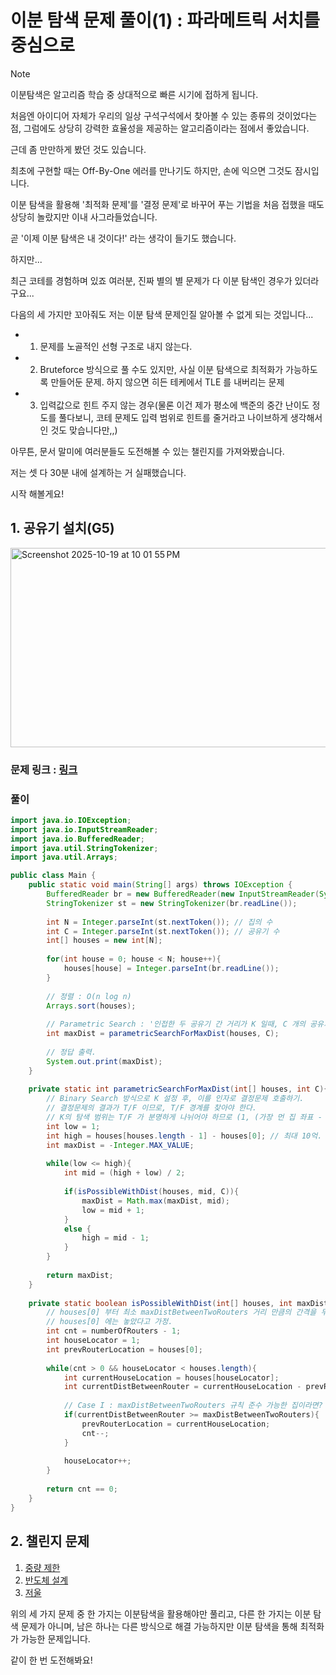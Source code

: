# 이분 탐색 문제 풀이(1) : 파라메트릭 서치를 중심으로

> [!NOTE]
> 이분탐색은 알고리즘 학습 중 상대적으로 빠른 시기에 접하게 됩니다.
>
> 처음엔 아이디어 자체가 우리의 일상 구석구석에서 찾아볼 수 있는 종류의 것이었다는 점, 그럼에도 상당히 강력한 효율성을 제공하는 알고리즘이라는 점에서 좋았습니다.
>
> 근데 좀 만만하게 봤던 것도 있습니다.
>
> 최초에 구현할 때는 Off-By-One 에러를 만나기도 하지만, 손에 익으면 그것도 잠시입니다.
>
> 이분 탐색을 활용해 '최적화 문제'를 '결정 문제'로 바꾸어 푸는 기법을 처음 접했을 때도 상당히 놀랐지만 이내 사그라들었습니다.
>
> 곧 '이제 이분 탐색은 내 것이다!' 라는 생각이 들기도 했습니다.
>
> 하지만...
>
> 최근 코테를 경험하며 있죠 여러분, 진짜 별의 별 문제가 다 이분 탐색인 경우가 있더라구요...
>
> 다음의 세 가지만 꼬아줘도 저는 이분 탐색 문제인질 알아볼 수 없게 되는 것입니다...
> - 1) 문제를 노골적인 선형 구조로 내지 않는다.
> - 2) Bruteforce 방식으로 풀 수도 있지만, 사실 이분 탐색으로 최적화가 가능하도록 만들어둔 문제. 하지 않으면 히든 테케에서 TLE 를 내버리는 문제
> - 3) 입력값으로 힌트 주지 않는 경우(물론 이건 제가 평소에 백준의 중간 난이도 정도를 풀다보니, 코테 문제도 입력 범위로 힌트를 줄거라고 나이브하게 생각해서 인 것도 맞습니다만,,)
>  
> 아무튼, 문서 말미에 여러분들도 도전해볼 수 있는 챌린지를 가져와봤습니다.
>
> 저는 셋 다 30분 내에 설계하는 거 실패했습니다.
>
> 시작 해볼게요!


## 1. 공유기 설치(G5)
<img width="1321" height="319" alt="Screenshot 2025-10-19 at 10 01 55 PM" src="https://github.com/user-attachments/assets/354645f8-ea40-4119-be0d-61e710f0f1de" />

### 문제 링크 : [링크](https://www.acmicpc.net/problem/2110)

### 풀이
```java
import java.io.IOException;
import java.io.InputStreamReader;
import java.io.BufferedReader;
import java.util.StringTokenizer;
import java.util.Arrays;

public class Main {
    public static void main(String[] args) throws IOException {
        BufferedReader br = new BufferedReader(new InputStreamReader(System.in));
        StringTokenizer st = new StringTokenizer(br.readLine());
        
        int N = Integer.parseInt(st.nextToken()); // 집의 수
        int C = Integer.parseInt(st.nextToken()); // 공유기 수
        int[] houses = new int[N];
        
        for(int house = 0; house < N; house++){
            houses[house] = Integer.parseInt(br.readLine());
        }
        
        // 정렬 : O(n log n)
        Arrays.sort(houses);
        
        // Parametric Search : '인접한 두 공유기 간 거리가 K 일때, C 개의 공유기를 놓을 수 있는가?'
        int maxDist = parametricSearchForMaxDist(houses, C);
        
        // 정답 출력.
        System.out.print(maxDist);
    }
    
    private static int parametricSearchForMaxDist(int[] houses, int C){
        // Binary Search 방식으로 K 설정 후, 이를 인자로 결정문제 호출하기.
        // 결정문제의 결과가 T/F 이므로, T/F 경계를 찾아야 한다.
        // K의 탐색 범위는 T/F 가 분명하게 나뉘어야 하므로 (1, (가장 먼 집 좌표 - 가장 가까운 집 좌표))로 한다.
        int low = 1;
        int high = houses[houses.length - 1] - houses[0]; // 최대 10억.
        int maxDist = -Integer.MAX_VALUE;
        
        while(low <= high){
            int mid = (high + low) / 2;
            
            if(isPossibleWithDist(houses, mid, C)){
                maxDist = Math.max(maxDist, mid);
                low = mid + 1;
            }
            else {
                high = mid - 1;
            }
        }
        
        return maxDist;
    }
    
    private static boolean isPossibleWithDist(int[] houses, int maxDistBetweenTwoRouters, int numberOfRouters){
        // houses[0] 부터 최소 maxDistBetweenTwoRouters 거리 만큼의 간격을 두고 공유기 배치.
        // houses[0] 에는 놓았다고 가정.
        int cnt = numberOfRouters - 1;
        int houseLocator = 1;
        int prevRouterLocation = houses[0];
        
        while(cnt > 0 && houseLocator < houses.length){
            int currentHouseLocation = houses[houseLocator];
            int currentDistBetweenRouter = currentHouseLocation - prevRouterLocation;
            
            // Case I : maxDistBetweenTwoRouters 규칙 준수 가능한 집이라면? -> 배치
            if(currentDistBetweenRouter >= maxDistBetweenTwoRouters){
                prevRouterLocation = currentHouseLocation;
                cnt--;
            }
            
            houseLocator++;
        }
        
        return cnt == 0;
    }
}
```

## 2. 챌린지 문제
1. [중량 제한](https://www.acmicpc.net/problem/1939)
2. [반도체 설계](https://www.acmicpc.net/problem/2352)
3. [저울](https://www.acmicpc.net/problem/2437)

위의 세 가지 문제 중 한 가지는 이분탐색을 활용해야만 풀리고, 다른 한 가지는 이분 탐색 문제가 아니며, 남은 하나는 다른 방식으로 해결 가능하지만 이분 탐색을 통해 최적화가 가능한 문제입니다.

같이 한 번 도전해봐요!

